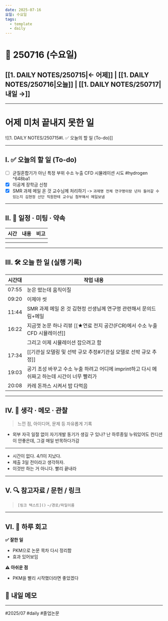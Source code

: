 ```yaml
---
date: 2025-07-16
요일: 수요일
tags:
  - template
  - daily
---
```

# 📅 250716 (수요일)

## [[1. DAILY NOTES/250715|← 어제]] | [[1. DAILY NOTES/250716|오늘]] | [[1. DAILY NOTES/250717|내일 →]]
---
# 어제 미처 끝내지 못한 일 

![[1. DAILY NOTES/250715#I. ✅ 오늘의 할 일 (To-do)]]

---

## I. ✅ 오늘의 할 일 (To-do)
- [ ] 균질혼합기가 아닌 특정 부위 수소 누출 CFD 시뮬레이션 시도 #hydrogen  ^648ba1
- [x] 이공계 장학금 신청
- [x] SMR 과제 메일 온 것 교수님께 처리하기 -> `과제명 전체 연구명이랑 년차 들어갈 수 있는지 김현정 산단 직원한테 교수님 첨부해서 메일보냄`

---

## II. 📌 일정 · 미팅 · 약속

| 시간  | 내용  | 비고  |
| --- | --- | --- |
|     |     |     |
|     |     |     |

---

## III. 🛠️ 오늘 한 일 (실행 기록)

| 시간대   | 작업 내용                                                    |
| ----- | -------------------------------------------------------- |
| 07:55 | 눈은 떴는데 움직이질                                              |
| 09:20 | 이제야 씻                                                    |
| 11:44 | SMR 과제 메일 온 것 김현정 선생님께 연구명 관련해서 문의드림+메일                  |
| 16:22 | 지금껏 논문 하나 리뷰 [[★연료 전지 공간(FCR)에서 수소 누출 CFD 시뮬레이션]]   |
|       | 그리고 이제 시뮬레이션 잡으려고 함                                      |
| 17:34 | [[기관실 모델링 및 선박 규모 추정#기관실 모델로 선박 규모 추정]]                             |
| 19:03 | 공기 조성 바꾸고 수소 누출 하려고 어디에 imprint하고 다시 메쉬짜고 하는데 시간이 너무 빨리가 |
| 20:08 | 카레 돈까스 시켜서 밥 다먹음                                         |

---

## IV. 🧠 생각 · 메모 · 관찰

> 느낀 점, 아이디어, 문제 등 자유롭게 기록  

- 외부 자극 일절 없이 자기개발 동기가 생길 구 있나? 난 하루종일 누워있어도 컨디션이 안좋은데, 그걸 매일 반목하다가감


---
- 시간이 없다.  4/1이 지났다. 
- 제출 3일 전이라고 생각하자.
- 이것만 하는 거 아니다. 빨리 끝내라

---

## V. 🔍 참고자료 / 문헌 / 링크
> `[링크 텍스트]()`
> `~/경로/파일이름`



---

## VI. 🧾 하루 회고

**✅ 잘한 일**  
- PKM으로 논문 목차 다시 정리함
- 효과 있어보임

**⚠️ 아쉬운 점**  
- PKM을 빨리 시작했더라면 좋았겠다

**📝 내일 메모**  
- 

---

#2025/07 #daily #졸업논문 
